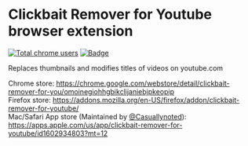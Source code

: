 # Clickbait Remover for Youtube browser extension
<a href="https://chrome.google.com/webstore/detail/clickbait-remover-for-you/omoinegiohhgbikclijaniebjpkeopip"><img src="https://img.shields.io/chrome-web-store/users/omoinegiohhgbikclijaniebjpkeopip?label=Chome%20Users" alt="Total chrome users"></img></a>
<a href="https://addons.mozilla.org/en-US/firefox/addon/clickbait-remover-for-youtube/"><img src="https://img.shields.io/amo/users/clickbait-remover-for-youtube?label=Firefox%20users" alt="Badge"></img></a>

Replaces thumbnails and modifies titles of videos on youtube.com

Chrome store: https://chrome.google.com/webstore/detail/clickbait-remover-for-you/omoinegiohhgbikclijaniebjpkeopip    
Firefox store: https://addons.mozilla.org/en-US/firefox/addon/clickbait-remover-for-youtube/  
Mac/Safari App store (Maintained by [@Casuallynoted](https://github.com/Casuallynoted)): https://apps.apple.com/us/app/clickbait-remover-for-youtube/id1602934803?mt=12
